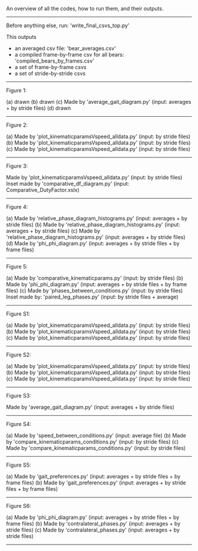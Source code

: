 An overview of all the codes, how to run them, and their outputs.

----

Before anything else, run: 'write_final_csvs_top.py'

This outputs 
- an averaged csv file: 'bear_averages.csv'
- a compiled frame-by-frame csv for all bears: 'compiled_bears_by_frames.csv'
- a set of frame-by-frame csvs
- a set of stride-by-stride csvs

----

Figure 1:

(a) drawn
(b) drawn
(c) Made by 'average_gait_diagram.py' (input: averages + by stride files)
(d) drawn

----

Figure 2:

(a) Made by 'plot_kinematicparamsVspeed_alldata.py' (input: by stride files)
(b) Made by 'plot_kinematicparamsVspeed_alldata.py' (input: by stride files)
(c) Made by 'plot_kinematicparamsVspeed_alldata.py' (input: by stride files)

----

Figure 3:

Made by 'plot_kinematicparamsVspeed_alldata.py' (input: by stride files) 
Inset made by 'comparative_df_diagram.py' (input: Comparative_DutyFactor.xslx)

----

Figure 4: 

(a) Made by 'relative_phase_diagram_histograms.py' (input: averages + by stride files)
(b) Made by 'relative_phase_diagram_histograms.py' (input: averages + by stride files)
(c) Made by 'relative_phase_diagram_histograms.py' (input: averages + by stride files)
(d) Made by 'phi_phi_diagram.py' (input: averages + by stride files + by frame files)

----

Figure 5: 

(a) Made by 'comparative_kinematicparams.py' (input: by stride files)
(b) Made by 'phi_phi_diagram.py' (input: averages + by stride files + by frame files)
(c) Made by 'phases_between_conditions.py' (input: by stride files)
    Inset made by: 'paired_leg_phases.py' (input: by stride files + average)

----

Figure S1:

(a) Made by 'plot_kinematicparamsVspeed_alldata.py' (input: by stride files)
(b) Made by 'plot_kinematicparamsVspeed_alldata.py' (input: by stride files)
(c) Made by 'plot_kinematicparamsVspeed_alldata.py' (input: by stride files)

----

Figure S2: 

(a) Made by 'plot_kinematicparamsVspeed_alldata.py' (input: by stride files)
(b) Made by 'plot_kinematicparamsVspeed_alldata.py' (input: by stride files)
(c) Made by 'plot_kinematicparamsVspeed_alldata.py' (input: by stride files)

----

Figure S3:

Made by 'average_gait_diagram.py' (input: averages + by stride files)

----

Figure S4:

(a) Made by 'speed_between_conditions.py' (input: average file)
(b) Made by 'compare_kinematicparams_conditions.py' (input: by stride files)
(c) Made by 'compare_kinematicparams_conditions.py' (input: by stride files)

----

Figure S5:

(a) Made by 'gait_preferences.py' (input: averages + by stride files + by frame files)
(b) Made by 'gait_preferences.py' (input: averages + by stride files + by frame files)

---

Figure S6: 

(a) Made by 'phi_phi_diagram.py' (input: averages + by stride files + by frame files)
(b) Made by 'contralateral_phases.py' (input: averages + by stride files)
(c) Made by 'contralateral_phases.py' (input: averages + by stride files)

---
